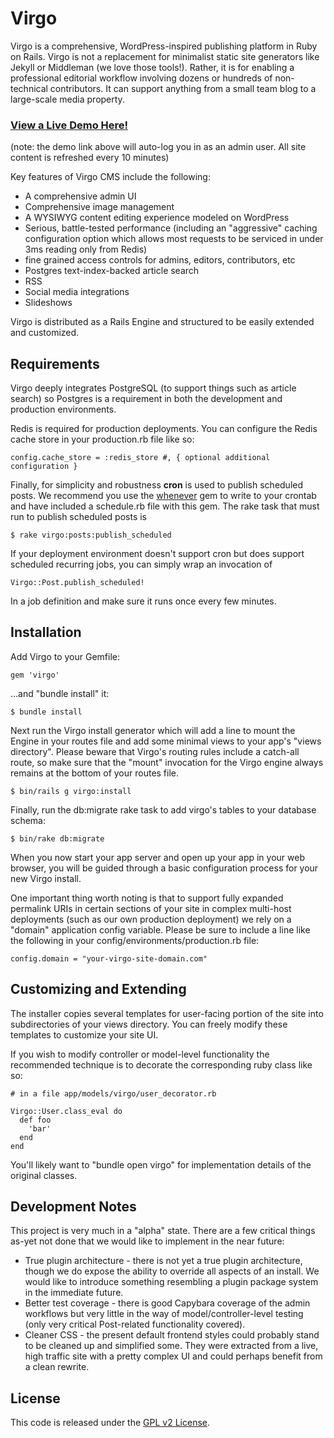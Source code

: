 # Virgo

Virgo is a comprehensive, WordPress-inspired publishing platform in Ruby on Rails. Virgo is not a replacement for minimalist static site generators like Jekyll or Middleman (we love those tools!). Rather, it is for enabling a professional editorial workflow involving dozens or hundreds of non-technical contributors. It can support anything from a small team blog to a large-scale media property.

### <a href="http://demo.virgo.casper.com/demo_autologin" target="_blank">View a Live Demo Here!</a>
(note: the demo link above will auto-log you in as an admin user. All site content is refreshed every 10 minutes)


Key features of Virgo CMS include the following:

* A comprehensive admin UI
* Comprehensive image management
* A WYSIWYG content editing experience modeled on WordPress
* Serious, battle-tested performance (including an "aggressive" caching configuration option which allows most requests to be serviced in under 3ms reading only from Redis)
* fine grained access controls for admins, editors, contributors, etc
* Postgres text-index-backed article search
* RSS
* Social media integrations
* Slideshows

Virgo is distributed as a Rails Engine and structured to be easily extended and customized.

## Requirements

Virgo deeply integrates PostgreSQL (to support things such as article search) so Postgres is a requirement in both the development and production environments.

Redis is required for production deployments. You can configure the Redis cache store in your production.rb file like so:

    config.cache_store = :redis_store #, { optional additional configuration }

Finally, for simplicity and robustness **cron** is used to publish scheduled posts. We recommend you use the [whenever](https://github.com/javan/whenever) gem to write to your crontab and have included a schedule.rb file with this gem. The rake task that must run to publish scheduled posts is

    $ rake virgo:posts:publish_scheduled

If your deployment environment doesn't support cron but does support scheduled recurring jobs, you can simply wrap an invocation of

    Virgo::Post.publish_scheduled!

In a job definition and make sure it runs once every few minutes.

## Installation

Add Virgo to your Gemfile:

    gem 'virgo'

...and "bundle install" it:

    $ bundle install

Next run the Virgo install generator which will add a line to mount the Engine in your routes file and add some minimal views to your app's "views directory". Please beware that Virgo's routing rules include a catch-all route, so make sure that the "mount" invocation for the Virgo engine always remains at the bottom of your routes file.

    $ bin/rails g virgo:install

Finally, run the db:migrate rake task to add virgo's tables to your database schema:

    $ bin/rake db:migrate

When you now start your app server and open up your app in your web browser, you will be guided through a basic configuration process for your new Virgo install.

One important thing worth noting is that to support fully expanded permalink URIs in certain sections of your site in complex multi-host deployments (such as our own production deployment) we rely on a "domain" application config variable. Please be sure to include a line like the following in your config/environments/production.rb file:

    config.domain = "your-virgo-site-domain.com"

## Customizing and Extending

The installer copies several templates for user-facing portion of the site into subdirectories of your views directory. You can freely modify these templates to customize your site UI.

If you wish to modify controller or model-level functionality the recommended technique is to decorate the corresponding ruby class like so:

    # in a file app/models/virgo/user_decorator.rb

    Virgo::User.class_eval do
      def foo
        'bar'
      end
    end

You'll likely want to "bundle open virgo" for implementation details of the original classes.

## Development Notes

This project is very much in a "alpha" state. There are a few critical things as-yet not done that we would like to implement in the near future:

* True plugin architecture - there is not yet a true plugin architecture, though we do expose the ability to override all aspects of an install. We would like to introduce something resembling a plugin package system in the immediate future.
* Better test coverage - there is good Capybara coverage of the admin workflows but very little in the way of model/controller-level testing (only very critical Post-related functionality covered).
* Cleaner CSS - the present default frontend styles could probably stand to be cleaned up and simplified some. They were extracted from a live, high traffic site with a pretty complex UI and could perhaps benefit from a clean rewrite.


## License

This code is released under the [GPL v2 License](http://www.gnu.org/licenses/old-licenses/gpl-2.0.txt).
